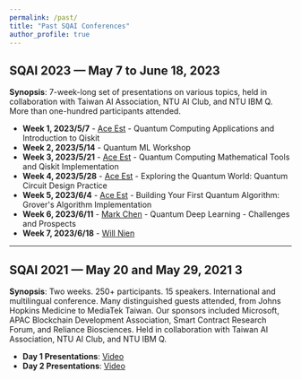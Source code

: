 ```yaml
---
permalink: /past/
title: "Past SQAI Conferences"
author_profile: true
---
```

## **SQAI 2023** — May 7 to June 18, 2023
**Synopsis**: 7-week-long set of presentations on various topics, held in collaboration with Taiwan AI Association, NTU AI Club, and NTU IBM Q. More than one-hundred participants attended.
- **Week 1, 2023/5/7** - [Ace Est](https://www.facebook.com/ace.est1) - Quantum Computing Applications and Introduction to Qiskit
- **Week 2, 2023/5/14** - Quantum ML Workshop
- **Week 3, 2023/5/21** - [Ace Est](https://www.facebook.com/ace.est1) - Quantum Computing Mathematical Tools and Qiskit Implementation
- **Week 4, 2023/5/28** - [Ace Est](https://www.facebook.com/ace.est1) - Exploring the Quantum World: Quantum Circuit Design Practice
- **Week 5, 2023/6/4** - [Ace Est](https://www.facebook.com/ace.est1) - Building Your First Quantum Algorithm: Grover's Algorithm Implementation
- **Week 6, 2023/6/11** - [Mark Chen](https://www.facebook.com/mark.chen.sstm) - Quantum Deep Learning - Challenges and Prospects
- **Week 7, 2023/6/18** - [Will Nien](https://www.facebook.com/will.nien)

---

## **SQAI 2021** — May 20 and May 29, 2021 3
**Synopsis**: Two weeks. 250+ participants. 15 speakers. International and multilingual conference. Many distinguished guests attended, from Johns Hopkins Medicine to MediaTek Taiwan. Our sponsors included Microsoft, APAC Blockchain Development Association, Smart Contract Research Forum, and Reliance Biosciences. Held in collaboration with Taiwan AI Association, NTU AI Club, and NTU IBM Q.
- **Day 1 Presentations**: [Video](https://www.youtube.com/watch?v=Ba4BuGCNrm0)
- **Day 2 Presentations**: [Video](https://www.youtube.com/watch?v=5w1HDaM4dHg)

<!-- 可根据实际情况补充历届会议的详细信息和链接 -->
